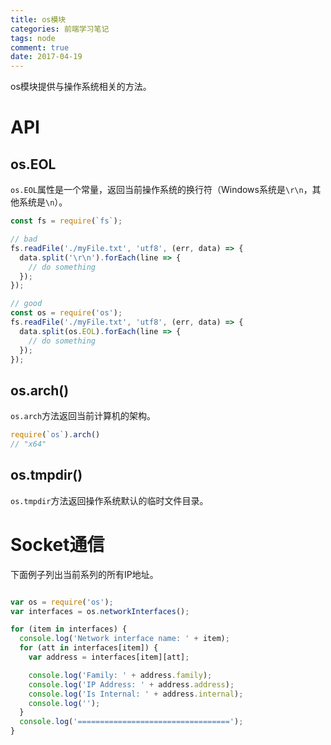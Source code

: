 ```yaml
---
title: os模块
categories: 前端学习笔记
tags: node
comment: true
date: 2017-04-19 
---
```


os模块提供与操作系统相关的方法。

<!-- more -->

# API

## os.EOL

`os.EOL`属性是一个常量，返回当前操作系统的换行符（Windows系统是`\r\n`，其他系统是`\n`）。

```javascript
const fs = require(`fs`);

// bad
fs.readFile('./myFile.txt', 'utf8', (err, data) => {
  data.split('\r\n').forEach(line => {
    // do something
  });
});

// good
const os = require('os');
fs.readFile('./myFile.txt', 'utf8', (err, data) => {
  data.split(os.EOL).forEach(line => {
    // do something
  });
});
```

## os.arch()

`os.arch`方法返回当前计算机的架构。

```javascript
require(`os`).arch()
// "x64"
```

## os.tmpdir()

`os.tmpdir`方法返回操作系统默认的临时文件目录。

# Socket通信

下面例子列出当前系列的所有IP地址。

```javascript

var os = require('os');
var interfaces = os.networkInterfaces();

for (item in interfaces) {
  console.log('Network interface name: ' + item);
  for (att in interfaces[item]) {
    var address = interfaces[item][att];

    console.log('Family: ' + address.family);
    console.log('IP Address: ' + address.address);
    console.log('Is Internal: ' + address.internal);
    console.log('');
  }
  console.log('==================================');
}

```


